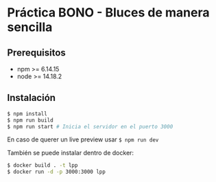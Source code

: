 # Práctica BONO - Bluces de manera sencilla

## Prerequisitos
- npm >= 6.14.15
- node >= 14.18.2

## Instalación
```bash
$ npm install
$ npm run build
$ npm run start # Inicia el servidor en el puerto 3000
```

En caso de querer un live preview usar `$ npm run dev`

También se puede instalar dentro de docker:

```bash
$ docker build . -t lpp
$ docker run -d -p 3000:3000 lpp
```